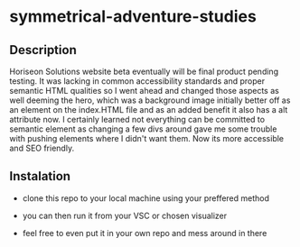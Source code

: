 # symmetrical-adventure-studies 

## Description
Horiseon Solutions website beta eventually will be final product pending testing. It was lacking in
common accessibility standards and proper semantic HTML qualities so I went ahead and changed those aspects as well 
deeming the hero, which was a background image initially better off as an element on the index.HTML file and as an added benefit it also has a alt attribute now. I certainly learned not everything can be committed to semantic
element as changing a few divs around gave me some trouble with pushing elements where I didn't want them. Now its
more accessible and SEO friendly.

## Instalation

- clone this repo to your local machine using your preffered method

- you can then run it from your VSC or chosen visualizer 

- feel free to even put it in your own repo and mess around in there 

